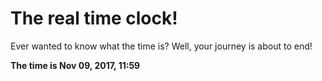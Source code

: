 # The real time clock!

Ever wanted to know what the time is? Well, your journey is about to end!

**The time is Nov 09, 2017, 11:59**
